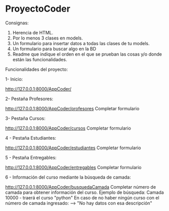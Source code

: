 # ProyectoCoder
Consignas:

1. Herencia de HTML.
2. Por lo menos 3 clases en models.
3. Un formulario para insertar datos a todas las clases de tu models.
4. Un formulario para buscar algo en la BD
5. Readme que indique el orden en el que se prueban las cosas y/o donde están las funcionalidades.

Funcionalidades del proyecto:

1- Inicio:

http://127.0.0.1:8000/AppCoder/

2- Pestaña Profesores:

http://127.0.0.1:8000/AppCoder/profesores
Completar formulario

3- Pestaña Cursos:

http://127.0.0.1:8000/AppCoder/cursos
Completar formulario

4 - Pestaña Estudiantes:

http://127.0.0.1:8000/AppCoder/estudiantes
Completar formulario

5 - Pestaña Entregables:

http://127.0.0.1:8000/AppCoder/entregables
Completar formulario

6 - Información del curso mediante la búsqueda de camada:

http://127.0.0.1:8000/AppCoder/busquedaCamada
Completar número de camada para obtener información del curso.
Ejemplo de búsqueda: Camada 10000 - traerá el curso "python"
En caso de no haber ningún curso con el número de camada ingresado:
--> "No hay datos con esa descripción"